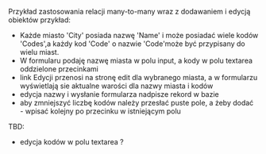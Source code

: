 Przykład zastosowania relacji many-to-many wraz z dodawaniem i edycją obiektów
przykład:
- Każde miasto 'City' posiada nazwę 'Name' i może posiadać wiele kodów 'Codes',a każdy kod 'Code' o nazwie 'Code'może być przypisany do wielu miast.
- W formularu podaję nazwę miasta w polu input, a kody w polu textarea oddzielone przecinkami
- link Edycji przenosi na stronę edit dla wybranego miasta, a w formularzu wyświetlają sie aktualne warości dla nazwy miasta i kodów
- edycja nazwy i wysłanie formularza nadpisze rekord w bazie
- aby zmniejszyć liczbę kodów należy przesłać puste pole, a żeby dodać - wpisać kolejny po przecinku w istniejącym polu

TBD:
- edycja kodów w polu textarea ?
